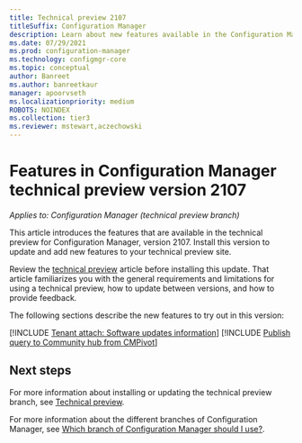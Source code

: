 ```yaml
---
title: Technical preview 2107
titleSuffix: Configuration Manager
description: Learn about new features available in the Configuration Manager technical preview branch version 2107.
ms.date: 07/29/2021
ms.prod: configuration-manager
ms.technology: configmgr-core
ms.topic: conceptual
author: Banreet
ms.author: banreetkaur
manager: apoorvseth
ms.localizationpriority: medium
ROBOTS: NOINDEX
ms.collection: tier3
ms.reviewer: mstewart,aczechowski
---
```


# Features in Configuration Manager technical preview version 2107

*Applies to: Configuration Manager (technical preview branch)*

This article introduces the features that are available in the technical preview for Configuration Manager, version 2107. Install this version to update and add new features to your technical preview site.<!-- baseline only statement: When you install a new technical preview site, this release is also available as a baseline version.-->

Review the [technical preview](../technical-preview.md) article before installing this update. That article familiarizes you with the general requirements and limitations for using a technical preview, how to update between versions, and how to provide feedback.

The following sections describe the new features to try out in this version:

<!-- [!INCLUDE [Example feature name](includes/2107/1234567.md)] -->

[!INCLUDE [Tenant attach: Software updates information](includes/2107/6024419.md)]
[!INCLUDE [Publish query to Community hub from CMPivot](includes/2107/9965423.md)]

<!-- ## General known issues

[!INCLUDE [10210000](includes/2107/known-issue-10210000.md)]
 -->

## Next steps

For more information about installing or updating the technical preview branch, see [Technical preview](../technical-preview.md).

For more information about the different branches of Configuration Manager, see [Which branch of Configuration Manager should I use?](../../understand/which-branch-should-i-use.md).
